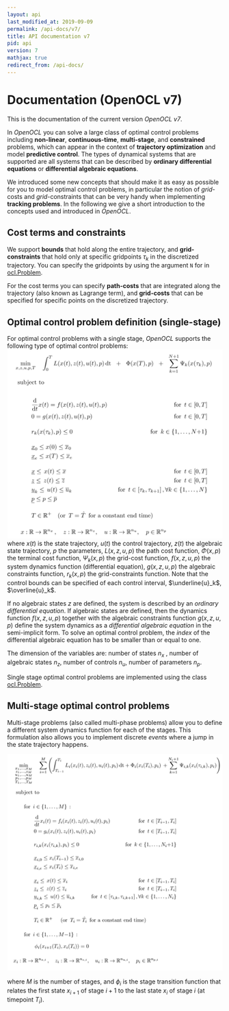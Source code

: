 ```yaml
---
layout: api
last_modified_at: 2019-09-09
permalink: /api-docs/v7/
title: API documentation v7
pid: api
version: 7
mathjax: true
redirect_from: /api-docs/ 
---
```


# Documentation  (OpenOCL v7)

This is the documentation of the current version *OpenOCL v7*.

In *OpenOCL* you can solve a large class of optimal control problems including **non-linear**, **continuous-time**, **multi-stage**, and **constrained** problems, which can appear in the context of **trajectory optimization** and model **predictive control**. The types of dynamical systems that are supported are all systems that can be described by **ordinary differential equations** or **differential algebraic equations**.

We introduced some new concepts that should make it as easy as possible for you to model optimal control problems, in particular the notion of *grid*-costs and *grid*-constraints that can be very handy when implementing **tracking problems**. In the following we give a short introduction to the concepts used and introduced in *OpenOCL*.

## Cost terms and constraints

We support **bounds** that hold along the entire trajectory, and **grid-constraints** that hold only at specific gridpoints $\tau_k$ in the discretized trajectory. You can specify the gridpoints by using the argument `N` for in [ocl.Problem](#apiocl_problem).

For the cost terms you can specify **path-costs** that are integrated along the trajectory (also known as Lagrange term),  and **grid-costs** that can be specified for specific points on the discretized trajectory.

## Optimal control problem definition (single-stage)

For optimal control problems with a single stage, *OpenOCL* supports the following type of optimal control problems:
![Single stage optimal control problem](/assets/img/api_single_stage_v7_n4.PNG)
where $x(t)$ is the state trajectory, $u(t)$ the control trajectory, $z(t)$ the algebraic state trajectory, $p$ the parameters, $L(x,z,u,p)$ the path cost function, $\Phi(x,p)$ the terminal cost function, $\Psi_k(x,p)$ the grid-cost function, $f(x,z,u,p)$ the system dynamics function (differential equation), $g(x,z,u,p)$ the algebraic constraints function, $r_k(x,p)$ the grid-constraints function. Note that the control bounds can be specified of each control interval, $\underline{u}_k$, $\overline{u}_k$.

If no algebraic states $z$ are defined, the system is described by an *ordinary differential equation*. If algebraic states are defined, then the dynamics function $f(x,z,u,p)$ together with the algebraic constraints function $g(x,z,u,p)$ define the system dynamics as a *differential algebraic equation* in the semi-implicit form. To solve an optimal control problem, the *index* of the differential algebraic equation has to be smaller than or equal to one.

The dimension of the variables are: number of states $n_x$ , number of algebraic states $n_z$, number of controls $n_u$, number of parameters $n_p$.

Single stage optimal control problems are implemented using the class [ocl.Problem](#apiocl_problem).

## Multi-stage optimal control problems

Multi-stage problems (also called multi-phase problems) allow you to define a different system dynamics function for each of the stages. This formulation also allows you to implement discrete *events* where a jump in the state trajectory happens.

![Multi stage optimal control problem](/assets/img/api_multi_stage_v7_n4.PNG)

where $M$ is the number of stages, and $\phi_i$ is the stage transition function that relates the first state $x_{i+1}$ of stage $i{+}1$ to the last state $x_i$ of stage $i$ (at timepoint $T_i$).

